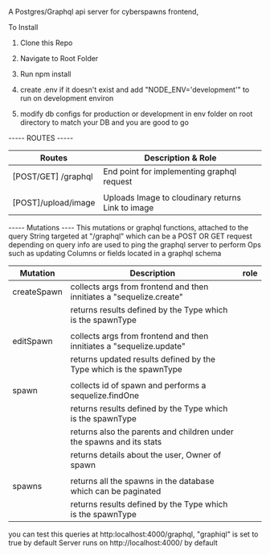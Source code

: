 A Postgres/Graphql api server for cyberspawns frontend, 

To Install
1. Clone this Repo

2. Navigate to Root Folder

3. Run npm install

4. create .env if it doesn't exist and add "NODE_ENV='development'" to run on development environ

5. modify db configs for production or development in env folder on root directory to match your DB and you are good to go


----- ROUTES -----

|Routes                       | Description & Role                                |
|-----------------------------|---------------------------------------------------|
|[POST/GET] /graphql          | End point for implementing graphql request        |
|                             |                                                   |
|[POST]/upload/image          |Uploads Image to cloudinary returns Link to image  |



----- Mutations ----
This mutations or graphql functions, attached to the query String targeted at "/graphql" which can be a POST OR GET request depending on query info are used to ping the graphql server to perform Ops such as updating Columns or fields located in a graphql schema

|Mutation     | Description                                                         |role                           |
|-------------|---------------------------------------------------------------------|-------------------------------|
|createSpawn  |collects args from frontend and then innitiates a "sequelize.create" |                               |
|             |returns results defined by the Type which is the spawnType           |                               |
|             |                                                                     |                               |
|editSpawn    |collects args from frontend and then innitiates a "sequelize.update" |                               |
|             |returns updated results defined by the Type which is the spawnType   |                               |
|             |                                                                     |                               |
|spawn        |collects id of spawn and performs a sequelize.findOne                |                               |
|             |returns results defined by the Type which is the spawnType           |                               |
|             |returns also the parents and children under the spawns and its stats |                               |
|             |returns details about the user, Owner of spawn                       |                               |
|             |                                                                     |                               |
|spawns       |returns all the spawns in the database which can be paginated        |                               |
|             |returns results defined by the Type which is the spawnType           |                               |



you can test this queries at http:localhost:4000/graphql, "graphiql" is set to true by default
Server runs on http://localhost:4000/ by default